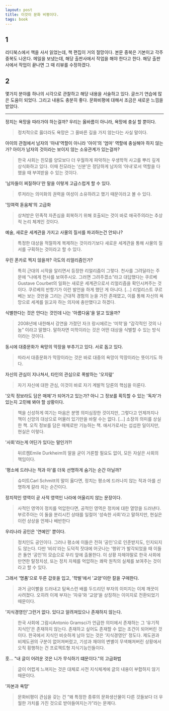 ```yaml
---
layout: post
title: 이것이 문화 비평이다.
tags: book
---
```


## 1
리디북스에서 책을 사서 읽었는데, 책 편집이 거의 절망이다. 본문 중복은 기본이고 각주 중복도 나온다. 메일을 보냈는데, 해당 출판사에서 작업을 해야 한다고 한다. 해당 출판사에서 작업이 끝나면 그 때 리뷰를 수정하겠다.

## 2
몇가지 분야를 하나의 시각으로 관찰하고 해당 내용을 서술하고 있다. 글쓰기 연습에 많은 도움이 되었다. 그리고 내용도 충분히 좋다. 문화비평에 대해서 조금은 새로운 느낌을 받았다.

-----

정치는 욕망을 따라가야 하는걸까? 우리는 옳바름이 아니라, 욕망에 충실 할 뿐이다.
> 정치적으로 옳더라도 욕망은 그 올바른 길을 가지 않는다는 사실 말이다. 

아이의 관점에서 남자의 '아내'역할이 아니라 '아이'의 '엄마' 역할에 충실해야 하지 않는가? 아이가 남자의 것이라는 보이지 않는 소유관계가 있는걸까?
> 한국 사회는 친모를 양모보다 더 우월하게 파악하는 우생학적 사고를 뿌리 깊게 상식화하고 있다. 이때 친모라는 ‘신분’은 정당하게 남자의 ‘아내’로서 역할을 다했을 때 부여받을 수 있는 것이다. 

'남자들이 찌질하다'란 말을 이렇게 고급스럽게 할 수 있다.
> 루저라는 의미화의 권력을 여성이 소유하려고 했기 때문이라고 볼 수 있다. 

'잉여력 돋움체'의 고급화
> 상처받은 민족적 자존심을 회복하기 위해 호출되는 것이 바로 애국주의라는 추상적 논리 체계인 것이다. 

예술, 새로운 세계관을 가지고 사물의 질서를 파괴하는건 안되나?
> 특정한 대상을 적절하게 복제하는 것이라기보다 새로운 세계관을 통해 사물의 질서를 구획하는 것이라고 할 수 있다. 

우린 폰카로 찍지 않을까? 극도의 리얼리즘인가?
> 특히 근대의 시작을 알리면서 등장한 리얼리즘이 그렇다. 천사를 그려달라는 주문에 “나에게 천사를 보여주시오. 그러면 그려주겠소”라고 대답했다는 쿠르베Gustave Courbet의 일화는 새로운 세계관으로서 리얼리즘을 확인시켜주는 것이다. 쿠르베의 반항기가 이런 발언을 하게 했던 게 아니다. [...] 리얼리스트 쿠르베는 보는 것만을 그리는 근대적 경험의 눈을 가진 존재였고, 이를 통해 자신의 욕망으로 세계를 읽고자 하는 의지에 충만했다고 하겠다. 

식별한다는 것은 안다는 것인데 나는 '아름다움'을 알고 있을까?
> 2008년에 내한해서 강연을 가졌던 자크 랑시에르는 ‘미학’을 “감각적인 것의 나눔” 이라고 말했다. 말하자면 미학이라는 것은 어떤 대상을 식별할 수 있는 방식이라는 것이다. 

동시에 대중문화가 욕망의 막장을 부추기고 있다. 서로 돕고 있다.
> 따라서 대중문화가 막장이라는 것은 바로 대중의 욕망이 막장이라는 뜻이기도 하다. 

자신의 관심이 지나쳐서, 타인의 관심으로 폭발하는 '오지랖' 
> 자기 자신에 대한 관심, 이것이 바로 자기 계발적 담론의 핵심을 이룬다. 

'오직 정보라도 담은 매체'가 되어가고 있는가? 아니 그 정보를 획득할 수 있는 '독자'가 있는지 고민해 봐야 할 상황이다.
> 책을 신성하게 여기는 마음은 분명 의미심장한 것이지만, 그렇다고 언제까지나 책이 신앙의 대상으로 머물러 있기만을 바랄 수는 없다. [...] 소장의 의미를 상실한 책. 오직 정보를 담은 매체로만 기능하는 책. 애서가로서는 섭섭한 일이지만, 현실은 이렇다. 

'사회'라는게 어딘가 있다는 말인가?!
> 뒤르켐Emile Durkheim의 말을 굳이 거론할 필요도 없이, 모든 자살은 사회의 책임이다. 

'평소에 드러나는 적과 아'를 더욱 선명하게 숨기는 순간 아닐까?
> 슈미트Carl Schmitt의 말이 옳다면, 정치는 평소에 드러나지 않는 적과 아를 선명하게 갈라 치는 순간이다. 

정치적인 영역이 곧 사적 영역인 나라에 어울리지 않는 문장이다.
> 사적인 영역이 정치를 억압한다면, 공적인 영역은 정치에 대한 열망을 드러낸다. 부르주아는 이 둘을 분리시킨 상태를 일컬어 ‘성숙한 사회’라고 말하지만, 현실은 이런 상상을 언제나 배반한다 

우리나라 공인은 '연예인' 뿐이다.
> 정치인도 공인이다. 그러나 평소에 이들은 전혀 ‘공인’으로 인준받지도, 인지되지도 않는다. 다만 ‘비리’라는 도덕적 잣대에 어긋나는 ‘행위’가 발각되었을 때 이들은 돌연 ‘공인’의 모습으로 우리 앞에 출몰한다. 이 상황 자체야말로 한국 사회에 만연한 탈정치성, 또는 정치 자체를 억압하는 쾌락 원칙의 실체를 보여주는 것이라고 할 수 있다.  

그래서 '명품'으로 두른 갑옷을 입고, '학벌'에서 '교양'이란 칼을 구매한다.
> 과거 금이빨을 드러내고 탐욕스런 배를 두드리던 부자의 이미지는 이제 깨끗이 사려졌다. 오히려 이제 부자는 ‘자유’와 ‘교양’을 상징하는 이미지로 전환되었기 때문이다.

'지식경영인'그런거 없다. 있다고 알려져있으나 존재하지 않는다.
> 한국 사회에 그람시Antonio Gramsci가 언급한 의미에서 존재하는 그 ‘유기적 지식인’은 존재하지 않는다. 존재하고 싶어도 존재할 수 없는 조건이 되어버린 것이다. 한국에서 지식인 비슷하게 남아 있는 것은 ‘지식경영인’ 정도다. 제도권과 비제도권의 구분이 없어져버렸고, 기성과 재야의 변별이 무색해져버린 상황에서 오직 횡행하는 건 프로젝트형 지식기능인들이다. 

훗... "내 글이 어려운 것은 니가 무식하기 떄문이다."의 고급화법
> 글이 어렵게 느껴지는 것은 대체로 사전 지식체계에 글의 내용이 부합하지 않기 때문이다. 

'자본과 욕망'
> 문화비평이 관심을 갖는 건 “왜 특정한 종류의 문화생산물이 다른 것들보다 더 우월한 가치를 가진 것으로 받아들여지는가”라는 문제다. 

